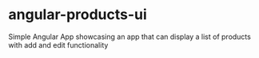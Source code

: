 # angular-products-ui
Simple Angular App showcasing an app that can display a list of products with add and edit functionality
